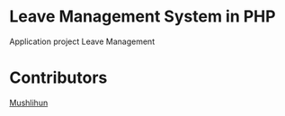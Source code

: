 # Leave Management System in PHP
Application project Leave Management

# Contributors  
[Mushlihun](https://github.com/mushlihun)
